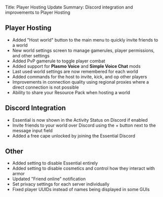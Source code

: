 Title: Player Hosting Update
Summary: Discord integration and improvements to Player Hosting

## Player Hosting

- Added "Host world" button to the main menu to quickly invite friends to a world
- New world settings screen to manage gamerules, player permissions, and other settings
- Added PvP gamerule to toggle player combat
- Added support for **Plasmo Voice** and **Simple Voice Chat** mods
- Last used world settings are now remembered for each world
- Added commands for the host to invite, kick, and op other players
- Improvements in connection quality using regional proxies where a direct connection is not possible
- Ability to share your Resource Pack when hosting a world

## Discord Integration

- Essential is now shown in the Activity Status on Discord if enabled
- Invite friends to your world over Discord using the + button next to the message input field
- Added a free cape unlocked by joining the Essential Discord

## Other

- Added setting to disable Essential entirely
- Added setting to disable cosmetics and control how they interact with armor
- Updated "Friend online" notification
- Set privacy settings for each server individually
- Fixed player UUIDs instead of names being displayed in some GUIs

